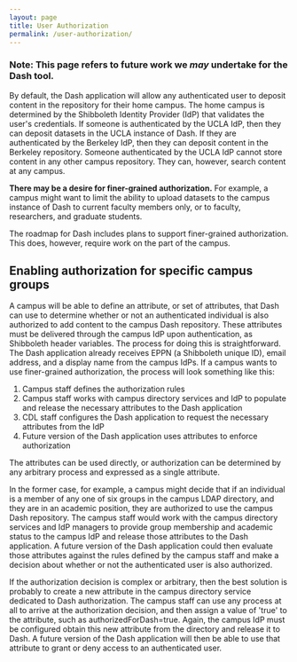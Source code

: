 ```yaml
---
layout: page
title: User Authorization
permalink: /user-authorization/
---
```


### Note: This page refers to future work we _may_ undertake for the Dash tool. 

By default, the Dash application will allow any authenticated user to deposit content in the repository for their home campus. The home campus is determined by the Shibboleth Identity Provider (IdP) that validates the user's credentials. If someone is authenticated by the UCLA IdP, then they can deposit datasets in the UCLA instance of Dash. If they are authenticated by the Berkeley IdP, then they can deposit content in the Berkeley repository. Someone authenticated by the UCLA IdP cannot store content in any other campus repository. They can, however, search content at any campus.

**There may be a desire for finer-grained authorization.** For example, a campus might want to limit the ability to upload datasets to the campus instance of Dash to current faculty members only, or to faculty, researchers, and graduate students.

The roadmap for Dash includes plans to support finer-grained authorization. This does, however, require work on the part of the campus. 

## Enabling authorization for specific campus groups

A campus will be able to define an attribute, or set of attributes, that Dash can use to determine whether or not an authenticated individual is also authorized to add content to the campus Dash repository. These attributes must be delivered through the campus IdP upon authentication, as Shibboleth header variables. The process for doing this is straightforward. The Dash application already receives EPPN (a Shibboleth unique ID), email address, and a display name from the campus IdPs. If a campus wants to use finer-grained authorization, the process will look something like this:

1. Campus staff defines the authorization rules
1. Campus staff works with campus directory services and IdP to populate and release the necessary attributes to the Dash application
1. CDL staff configures the Dash application to request the necessary attributes from the IdP
1. Future version of the Dash application uses attributes to enforce authorization

The attributes can be used directly, or authorization can be determined by any arbitrary process and expressed as a single attribute. 

In the former case, for example, a campus might decide that if an individual is a member of any one of six groups in the campus LDAP directory, and they are in an academic position, they are authorized to use the campus Dash repository. The campus staff would work with the campus directory services and IdP managers to provide group membership and academic status to the campus IdP and release those attributes to the Dash application. A future version of the Dash application could then evaluate those attributes against the rules defined by the campus staff and make a decision about whether or not the authenticated user is also authorized.

If the authorization decision is complex or arbitrary, then the best solution is probably to create a new attribute in the campus directory service dedicated to Dash authorization. The campus staff can use any process at all to arrive at the authorization decision, and then assign a value of 'true' to the attribute, such as authorizedForDash=true. Again, the campus IdP must be configured obtain this new attribute from the directory and release it to Dash. A future version of the Dash application will then be able to use that attribute to grant or deny access to an authenticated user.
